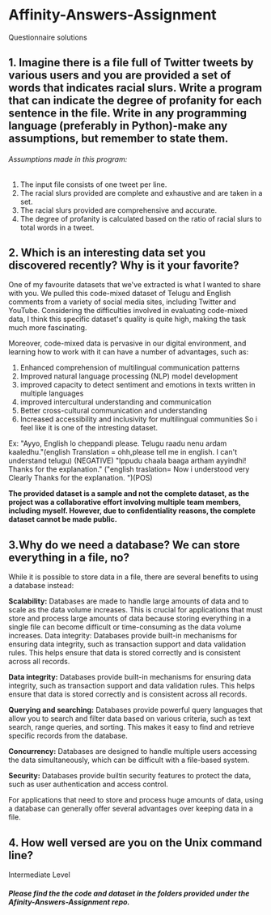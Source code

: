 # Affinity-Answers-Assignment

Questionnaire  solutions

## 1. Imagine there is a file full of Twitter tweets by various users and you are provided a set of words that indicates racial slurs. Write a program that can indicate the degree of profanity for each sentence in the file. Write in any programming language (preferably in Python)-make any assumptions, but remember to state them.

###### Assumptions made in this program:

1. The input file consists of one tweet per line.
2. The racial slurs provided are complete and exhaustive and are taken in a set.
3. The racial slurs provided are comprehensive and accurate.
4. The degree of profanity is calculated based on the ratio of racial slurs to total words in a tweet.


## 2. Which is an interesting data set you discovered recently? Why is it your favorite? 

One of my favourite datasets that we've extracted is what I wanted to share with you. We pulled this code-mixed dataset of Telugu and English comments from a variety of social media sites, including Twitter and YouTube. Considering the difficulties involved in evaluating code-mixed data, I think this specific dataset's quality is quite high, making the task much more fascinating.

Moreover, code-mixed data is pervasive in our digital environment, and learning how to work with it can have a number of advantages, such as:

1) Enhanced comprehension of multilingual communication patterns
2) Improved natural language processing (NLP) model development
3) improved capacity to detect sentiment and emotions in texts written in multiple languages
4) improved intercultural understanding and communication
5) Better cross-cultural communication and understanding
6) Increased accessibility and inclusivity for multilingual communities
So i feel like it is one of the intresting dataset.


Ex:
"Ayyo, English lo cheppandi please. Telugu raadu nenu ardam kaaledhu."(english Translation = ohh,please tell me in english. I can't understand telugu) (NEGATIVE)
"Ippudu chaala baaga artham ayyindhi! Thanks for the explanation." ("english traslation= Now i understood very Clearly Thanks for the explanation. ")(POS)





**The provided dataset is a sample and not the complete dataset, as the project was a collaborative effort involving multiple team members, including myself. However, due to confidentiality reasons, the complete dataset cannot be made public.**






## 3.Why do we need a database? We can store everything in a file, no?

While it is possible to store data in a file, there are several benefits to using a database instead:

**Scalability:** Databases are made to handle large amounts of data and to scale as the data volume increases. This is crucial for applications that must store and process large amounts of data because storing everything in a single file can become difficult or time-consuming as the data volume increases.
Data integrity: Databases provide built-in mechanisms for ensuring data integrity, such as transaction support and data validation rules. This helps ensure that data is stored correctly and is consistent across all records.

**Data integrity:** Databases provide built-in mechanisms for ensuring data integrity, such as transaction support and data validation rules. This helps ensure that data is stored correctly and is consistent across all records.

**Querying and searching:** Databases provide powerful query languages that allow you to search and filter data based on various criteria, such as text search, range queries, and sorting. This makes it easy to find and retrieve specific records from the database.

**Concurrency:** Databases are designed to handle multiple users accessing the data simultaneously, which can be difficult with a file-based system.

**Security:** Databases provide builtin security features to protect the data, such as user authentication and access control.

For applications that need to store and process huge amounts of data, using a database can generally offer several advantages over keeping data in a file.

## 4. How well versed are you on the Unix command line?
Intermediate Level 



##### Please find the the code and dataset in the folders provided under the Afinity-Answers-Assignment repo.




